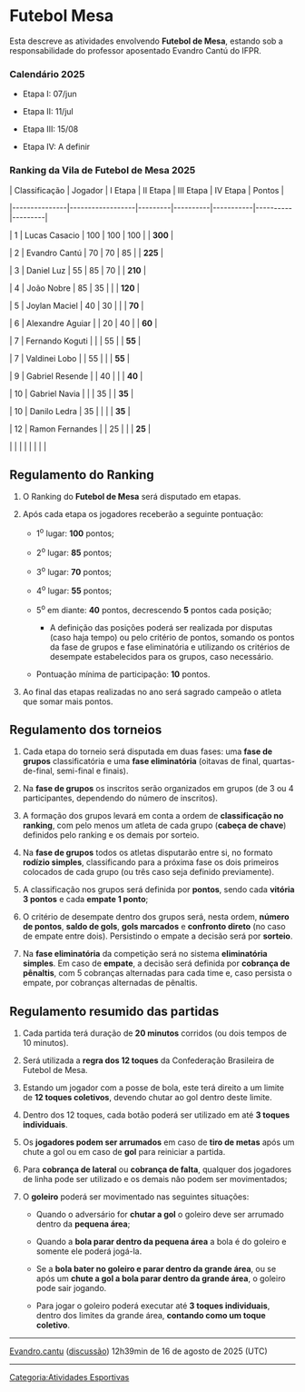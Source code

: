 # Futebol Mesa

Esta descreve as atividades envolvendo **Futebol de Mesa**, estando sob a responsabilidade do professor aposentado Evandro Cantú do IFPR.

### Calendário 2025

- Etapa I: 07/jun
- Etapa II: 11/jul
- Etapa III: 15/08
- Etapa IV: A definir

### Ranking da Vila de Futebol de Mesa 2025

| Classificação | Jogador          | I Etapa | II Etapa | III Etapa | IV Etapa | Pontos  |
|---------------|------------------|---------|----------|-----------|----------|---------|
| 1             | Lucas Casacio    | 100     | 100      | 100       |          | **300** |
| 2             | Evandro Cantú    | 70      | 70       | 85        |          | **225** |
| 3             | Daniel Luz       | 55      | 85       | 70        |          | **210** |
| 4             | João Nobre       | 85      | 35       |           |          | **120** |
| 5             | Joylan Maciel    | 40      | 30       |           |          | **70**  |
| 6             | Alexandre Aguiar |         | 20       | 40        |          | **60**  |
| 7             | Fernando Koguti  |         |          | 55        |          | **55**  |
| 7             | Valdinei Lobo    |         | 55       |           |          | **55**  |
| 9             | Gabriel Resende  |         | 40       |           |          | **40**  |
| 10            | Gabriel Navia    |         |          | 35        |          | **35**  |
| 10            | Danilo Ledra     | 35      |          |           |          | **35**  |
| 12            | Ramon Fernandes  |         | 25       |           |          | **25**  |
|               |                  |         |          |           |          |         |

## Regulamento do Ranking

1.  O Ranking do **Futebol de Mesa** será disputado em etapas.
2.  Após cada etapa os jogadores receberão a seguinte pontuação:
    - 1<sup>o</sup> lugar: **100** pontos;
    - 2<sup>o</sup> lugar: **85** pontos;
    - 3<sup>o</sup> lugar: **70** pontos;
    - 4<sup>o</sup> lugar: **55** pontos;
    - 5<sup>o</sup> em diante: **40** pontos, decrescendo **5** pontos cada posição;
      - A definição das posições poderá ser realizada por disputas (caso haja tempo) ou pelo critério de pontos, somando os pontos da fase de grupos e fase eliminatória e utilizando os critérios de desempate estabelecidos para os grupos, caso necessário.
    - Pontuação mínima de participação: **10** pontos.
3.  Ao final das etapas realizadas no ano será sagrado campeão o atleta que somar mais pontos.

## Regulamento dos torneios

1.  Cada etapa do torneio será disputada em duas fases: uma **fase de grupos** classificatória e uma **fase eliminatória** (oitavas de final, quartas-de-final, semi-final e finais).
2.  Na **fase de grupos** os inscritos serão organizados em grupos (de 3 ou 4 participantes, dependendo do número de inscritos).
3.  A formação dos grupos levará em conta a ordem de **classificação no ranking**, com pelo menos um atleta de cada grupo (**cabeça de chave**) definidos pelo ranking e os demais por sorteio.
4.  Na **fase de grupos** todos os atletas disputarão entre si, no formato **rodízio simples**, classificando para a próxima fase os dois primeiros colocados de cada grupo (ou três caso seja definido previamente).
5.  A classificação nos grupos será definida por **pontos**, sendo cada **vitória 3 pontos** e cada **empate 1 ponto**;
6.  O critério de desempate dentro dos grupos será, nesta ordem, **número de pontos**, **saldo de gols**, **gols marcados** e **confronto direto** (no caso de empate entre dois). Persistindo o empate a decisão será por **sorteio**.
7.  Na **fase eliminatória** da competição será no sistema **eliminatória simples**. Em caso de **empate**, a decisão será definida por **cobrança de pênaltis**, com 5 cobranças alternadas para cada time e, caso persista o empate, por cobranças alternadas de pênaltis.

## Regulamento resumido das partidas

1.  Cada partida terá duração de **20 minutos** corridos (ou dois tempos de 10 minutos).
2.  Será utilizada a **regra dos 12 toques** da Confederação Brasileira de Futebol de Mesa.
3.  Estando um jogador com a posse de bola, este terá direito a um limite de **12 toques coletivos**, devendo chutar ao gol dentro deste limite.
4.  Dentro dos 12 toques, cada botão poderá ser utilizado em até **3 toques individuais**.
5.  Os **jogadores podem ser arrumados** em caso de **tiro de metas** após um chute a gol ou em caso de **gol** para reiniciar a partida.
6.  Para **cobrança de lateral** ou **cobrança de falta**, qualquer dos jogadores de linha pode ser utilizado e os demais não podem ser movimentados;
7.  O **goleiro** poderá ser movimentado nas seguintes situações:
    - Quando o adversário for **chutar a gol** o goleiro deve ser arrumado dentro da **pequena área**;
    - Quando a **bola parar dentro da pequena área** a bola é do goleiro e somente ele poderá jogá-la.
    - Se a **bola bater no goleiro e parar dentro da grande área**, ou se após um **chute a gol a bola parar dentro da grande área**, o goleiro pode sair jogando.
    - Para jogar o goleiro poderá executar até **3 toques individuais**, dentro dos limites da grande área, **contando como um toque coletivo**.

------------------------------------------------------------------------

<a href="Usuário:Evandro.cantu" class="wikilink" title="Evandro.cantu">Evandro.cantu</a> (<a href="Usuário_Discussão:Evandro.cantu" class="wikilink" title="discussão">discussão</a>) 12h39min de 16 de agosto de 2025 (UTC)

------------------------------------------------------------------------

<a href="Categoria:Atividades_Esportivas" class="wikilink" title="Categoria:Atividades Esportivas">Categoria:Atividades Esportivas</a>
